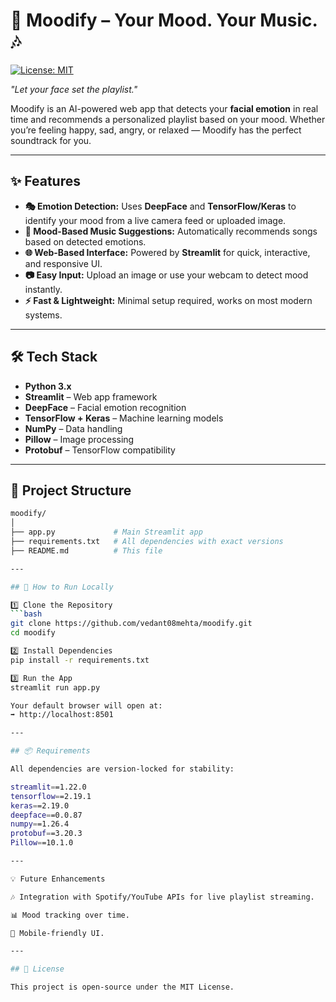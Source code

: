 # 🎵 Moodify – Your Mood. Your Music. 🎶
[![License: MIT](https://img.shields.io/badge/License-MIT-yellow.svg)](LICENSE)


*"Let your face set the playlist."*

Moodify is an AI-powered web app that detects your **facial emotion** in real time and recommends a personalized playlist based on your mood. Whether you’re feeling happy, sad, angry, or relaxed — Moodify has the perfect soundtrack for you.

---

## ✨ Features

- **🎭 Emotion Detection:** Uses **DeepFace** and **TensorFlow/Keras** to identify your mood from a live camera feed or uploaded image.  
- **🎵 Mood-Based Music Suggestions:** Automatically recommends songs based on detected emotions.  
- **🌐 Web-Based Interface:** Powered by **Streamlit** for quick, interactive, and responsive UI.  
- **📷 Easy Input:** Upload an image or use your webcam to detect mood instantly.  
- **⚡ Fast & Lightweight:** Minimal setup required, works on most modern systems.  

---

## 🛠️ Tech Stack

- **Python 3.x**  
- **Streamlit** – Web app framework  
- **DeepFace** – Facial emotion recognition  
- **TensorFlow + Keras** – Machine learning models  
- **NumPy** – Data handling  
- **Pillow** – Image processing  
- **Protobuf** – TensorFlow compatibility  

---

## 📂 Project Structure

```bash
moodify/
│
├── app.py             # Main Streamlit app
├── requirements.txt   # All dependencies with exact versions
├── README.md          # This file

---

## 🚀 How to Run Locally

1️⃣ Clone the Repository  
```bash
git clone https://github.com/vedant08mehta/moodify.git
cd moodify

2️⃣ Install Dependencies
pip install -r requirements.txt

3️⃣ Run the App
streamlit run app.py

Your default browser will open at:
➡️ http://localhost:8501

---

## 📦 Requirements

All dependencies are version-locked for stability:

streamlit==1.22.0
tensorflow==2.19.1
keras==2.19.0
deepface==0.0.87
numpy==1.26.4
protobuf==3.20.3
Pillow==10.1.0

---

💡 Future Enhancements

🎶 Integration with Spotify/YouTube APIs for live playlist streaming.

📊 Mood tracking over time.

📱 Mobile-friendly UI.

---

## 📜 License

This project is open-source under the MIT License.
